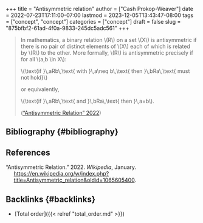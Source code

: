 +++
title = "Antisymmetric relation"
author = ["Cash Prokop-Weaver"]
date = 2022-07-23T17:11:00-07:00
lastmod = 2023-12-05T13:43:47-08:00
tags = ["concept", "concept"]
categories = ["concept"]
draft = false
slug = "875bfbf2-61ad-4f0a-9833-245dc5adc561"
+++

> In mathematics, a binary relation \\(R\\) on a set \\(X\\) is antisymmetric if there is no pair of distinct elements of \\(X\\) each of which is related by \\(R\\) to the other. More formally, \\(R\\) is antisymmetric precisely if for all \\(a,b \in X\\):
>
> \\(\text{if }\\,aRb\\,\text{ with }\\,a\neq b\\,\text{ then }\\,bRa\\,\text{ must not hold}\\)
>
> or equivalently,
>
> \\(\text{if }\\,aRb\\,\text{ and }\\,bRa\\,\text{ then }\\,a=b\\).
>
> (<a href="#citeproc_bib_item_1">“Antisymmetric Relation” 2022</a>)


## Bibliography {#bibliography}

## References

<style>.csl-entry{text-indent: -1.5em; margin-left: 1.5em;}</style><div class="csl-bib-body">
  <div class="csl-entry"><a id="citeproc_bib_item_1"></a>“Antisymmetric Relation.” 2022. <i>Wikipedia</i>, January. <a href="https://en.wikipedia.org/w/index.php?title=Antisymmetric_relation&oldid=1065605400">https://en.wikipedia.org/w/index.php?title=Antisymmetric_relation&#38;oldid=1065605400</a>.</div>
</div>


## Backlinks {#backlinks}

-   [Total order]({{< relref "total_order.md" >}})
